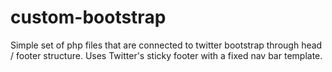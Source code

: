 custom-bootstrap
================

Simple set of php files that are connected to twitter bootstrap through head / footer structure. Uses Twitter's sticky footer with a fixed nav bar template.

